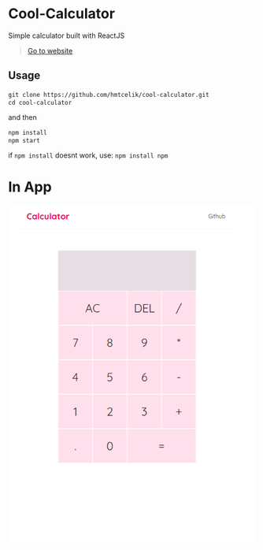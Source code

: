 # Cool-Calculator
Simple calculator built with ReactJS 

><a href="https://hmtcelik.github.io/cool-calculator/" target="_blank">Go to website</a>

## Usage
```
git clone https://github.com/hmtcelik/cool-calculator.git
cd cool-calculator
```
and then

```
npm install
npm start
```
if `npm install` doesnt work, use:
`npm install npm`


# In App
<img src="./public/ss-calculator.png" alt="ss1" width="600"/>


